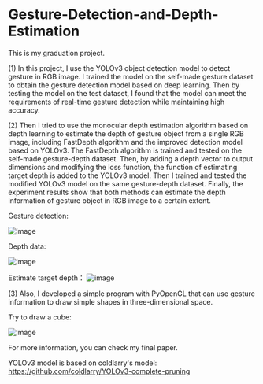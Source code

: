 # Gesture-Detection-and-Depth-Estimation
This is my graduation project.

(1) In this project, I use the YOLOv3 object detection model to detect gesture in RGB image. I trained the model on the self-made gesture dataset to obtain the gesture detection model based on deep learning. Then by testing the model on the test dataset, I found that the model can meet the requirements of real-time gesture detection while maintaining high accuracy.

(2) Then I tried to use the monocular depth estimation algorithm based on depth learning to estimate the depth of gesture object from a single RGB image, including FastDepth algorithm and the improved detection model based on YOLOv3. The FastDepth algorithm is trained and tested on the self-made gesture-depth dataset. Then, by adding a depth vector to output dimensions and modifying the loss function, the function of estimating target depth is added to the YOLOv3 model. Then I trained and tested the modified YOLOv3 model on the same gesture-depth dataset. Finally, the experiment results show that both methods can estimate the depth information of gesture object in RGB image to a certain extent.

Gesture detection:

![image](https://user-images.githubusercontent.com/37933769/142997771-9f96596f-78d2-4de7-a69b-580120975cfa.png)

Depth data:

![image](https://user-images.githubusercontent.com/37933769/142997868-4758cbda-0cb8-4cb7-9bc6-2753912d51d1.png)

Estimate target depth：
![image](https://user-images.githubusercontent.com/37933769/142997909-4316860b-dcc5-4faa-b8b2-9084b3df8057.png)

(3) Also, I developed a simple program with PyOpenGL that can use gesture information to draw simple shapes in three-dimensional space.

Try to draw a cube:

![image](https://user-images.githubusercontent.com/37933769/142997955-9722359a-bf7c-40d9-a481-8045ee5e0951.png)

For more information, you can check my final paper.

YOLOv3 model is based on coldlarry's model: https://github.com/coldlarry/YOLOv3-complete-pruning
